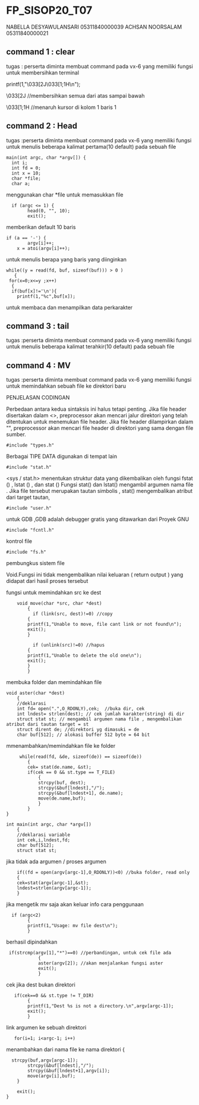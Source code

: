 # FP_SISOP20_T07

NABELLA DESYAWULANSARI 05311840000039
ACHSAN NOORSALAM 05311840000021


## command 1 : clear

tugas : perserta diminta membuat command pada vx-6 yang memiliki fungsi untuk membersihkan terminal


printf(1,"\033[2J\033[1;1H\n");

\033[2J  //membersihkan semua dari atas sampai bawah

\033[1;1H //menaruh kursor di kolom 1 baris 1

## command 2 : Head

tugas :perserta diminta membuat command pada vx-6 yang memiliki fungsi untuk menulis beberapa kalimat pertama(10 default) pada sebuah file


    main(int argc, char *argv[]) {
      int i;
      int fd = 0;	
      int x = 10;	
      char *file;	
      char a;
      
 menggunakan char *file untuk memasukkan file 
 
      if (argc <= 1) {	
            head(0, "", 10);	
            exit();
 
memberikan default 10 baris 


    if (a == '-') { 
			argv[i]++;
        x = atoi(argv[i]++);
        
        
 untuk menulis berapa yang baris yang diinginkan
 
    while((y = read(fd, buf, sizeof(buf))) > 0 )
       {
     for(x=0;x<=y ;x++)
      {				
      if(buf[x]!='\n'){			
       	printf(1,"%c",buf[x]);
    
untuk membaca dan menampilkan data perkarakter




## command 3 : tail 

tugas :perserta diminta membuat command pada vx-6 yang memiliki fungsi untuk menulis beberapa kalimat terahkir(10 default) pada sebuah file

## command 4 : MV

tugas :perserta diminta membuat command pada vx-6 yang memiliki fungsi untuk memindahkan sebuah file ke direktori baru

PENJELASAN CODINGAN 


 Perbedaan antara kedua sintaksis ini halus tetapi penting. 
Jika file header disertakan dalam <>, preprocessor akan mencari jalur direktori yang telah ditentukan untuk menemukan file header. 
Jika file header dilampirkan dalam "", preprocessor akan mencari file header di direktori yang sama dengan file sumber.

	#include "types.h"
	
Berbagai TIPE DATA digunakan di tempat lain

	#include "stat.h"

 <sys / stat.h> menentukan struktur data yang dikembalikan oleh fungsi fstat () , lstat () , dan stat ()
Fungsi stat() dan lstat() mengambil argumen nama file . Jika file tersebut merupakan tautan simbolis , stat() mengembalikan atribut dari target tautan,

	#include "user.h"

untuk GDB ,GDB adalah debugger gratis yang ditawarkan dari Proyek GNU
	
	#include "fcntl.h"

kontrol file

	#include "fs.h"

pembungkus sistem file

Void.Fungsi ini tidak mengembalikan nilai keluaran ( return output ) yang didapat dari hasil proses tersebut

fungsi untuk memindahkan src ke dest

		void move(char *src, char *dest)
		    {
		      if (link(src, dest)!=0) //copy
			{
			printf(1,"Unable to move, file cant link or not found\n");
			exit();
			}

		      if (unlink(src)!=0) //hapus
			{
			printf(1,"Unable to delete the old one\n");
			exit();
			}
		    }

membuka folder dan memindahkan file

	void aster(char *dest)
	    {
		//deklarasi
		int fd= open(".",O_RDONLY),cek;  //buka dir, cek
		int lndest= strlen(dest); // cek jumlah karakter(string) di dir
		struct stat st; // mengambil argumen nama file , mengembalikan atribut dari tautan target = st
		struct dirent de; //direktori yg dimasuki = de
		char buf[512]; // alokasi buffer 512 byte = 64 bit

  mmenambahkan/memindahkan  file ke folder  
  
         while(read(fd, &de, sizeof(de)) == sizeof(de)) 
            {
            cek= stat(de.name, &st);  
            if(cek == 0 && st.type == T_FILE) 
                {
                strcpy(buf, dest);
                strcpy(&buf[lndest],"/"); 
                strcpy(&buf[lndest+1], de.name);
                move(de.name,buf);
                }
            }
    }

	int main(int argc, char *argv[])
	    {
		//deklarasi variable
		int cek,i,lndest,fd;
		char buf[512];
		struct stat st;

jika tidak ada argumen     / proses argumen   

        if((fd = open(argv[argc-1],O_RDONLY))<0) //buka folder, read only
        {       
        cek=stat(argv[argc-1],&st); 
        lndest=strlen(argv[argc-1]);
        }
        
jika mengetik mv saja akan keluar info cara penggunaan 
      
      if (argc<2)
            {
            printf(1,"Usage: mv file dest\n");
            }
    
berhasil dipindahkan
     
     if(strcmp(argv[1],"*")==0) //perbandingan, untuk cek file ada
                {
                aster(argv[2]); //akan menjalankan fungsi aster
                exit();
                }

cek jika dest bukan direktori     
       
       if(cek==0 && st.type != T_DIR) 
            {
            printf(1,"Dest %s is not a directory.\n",argv[argc-1]);
            exit();
            }
    
link argumen ke sebuah direktori
       
       for(i=1; i<argc-1; i++)
        
menambahkan dari nama file ke nama direktori         {
          
	  strcpy(buf,argv[argc-1]);
            strcpy(&buf[lndest],"/");
            strcpy(&buf[lndest+1],argv[i]);
            move(argv[i],buf);       
        }
            
        exit(); 
    }



